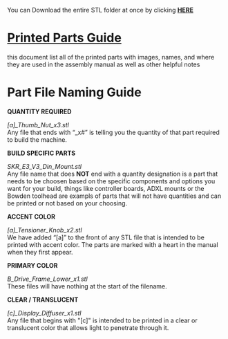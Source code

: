You can Download the entire STL folder at once by clicking [**HERE**](https://download-directory.github.io/?url=https%3A%2F%2Fgithub.com%2FVoronDesign%2FVoron-0%2Ftree%2FVoron0.2%2FSTLs)

# [Printed Parts Guide](https://docs.google.com/spreadsheets/d/1MSgTiXazJwyfcTe7QqNIMWwQ_lfM8cOXmiMWPZ2HkEI/copy)

this document list all of the printed parts with images, names, and where they are used in the assembly manual as well as other helpful notes

# Part File Naming Guide


**QUANTITY REQUIRED**

*[a]_Thumb_Nut_x3.stl*  
Any file that ends with “_x#” is telling you the quantity of that part required to build the machine.

**BUILD SPECIFIC PARTS**

*SKR_E3_V3_Din_Mount.stl*  
Any file name that does **NOT** end with a quantity designation is a part that needs to be choosen based on the specific components and options you want for your build, things like controller boards, ADXL mounts or the Bowden toolhead are exampls of parts that will not have quantities and can be printed or not based on your choosing. 

**ACCENT COLOR**

*[a]_Tensioner_Knob_x2.stl*  
We have added “[a]” to the front of any STL file that is intended to be printed with accent color. The parts are marked with a heart in the manual when they first appear. 

**PRIMARY COLOR**

*B_Drive_Frame_Lower_x1.stl*  
These files will have nothing at the start of the filename.

**CLEAR / TRANSLUCENT**

*[c]_Display_Diffuser_x1.stl*  
Any file that begins with "[c]" is intended to be printed in a clear or translucent color that allows light to penetrate through it.
